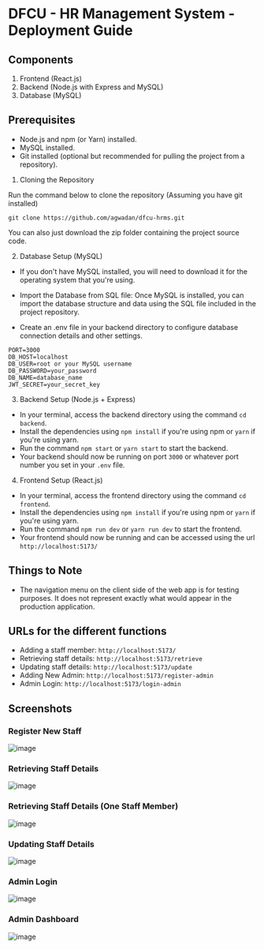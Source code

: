 # DFCU - HR Management System - Deployment Guide

## Components

1. Frontend (React.js)
2. Backend (Node.js with Express and MySQL)
3. Database (MySQL)

## Prerequisites

- Node.js and npm (or Yarn) installed.
- MySQL installed.
- Git installed (optional but recommended for pulling the project from a repository).

1. Cloning the Repository

Run the command below to clone the repository (Assuming you have git installed)

`git clone https://github.com/agwadan/dfcu-hrms.git`

You can also just download the zip folder containing the project source code.

2. Database Setup (MySQL)

- If you don't have MySQL installed, you will need to download it for the operating system that you're using.

- Import the Database from SQL file: Once MySQL is installed, you can import the database structure and data using the SQL file included in the project repository.

- Create an .env file in your backend directory to configure database connection details and other settings.

```
PORT=3000
DB_HOST=localhost
DB_USER=root or your MySQL username
DB_PASSWORD=your_password
DB_NAME=database_name
JWT_SECRET=your_secret_key

```

3. Backend Setup (Node.js + Express)

- In your terminal, access the backend directory using the command `cd backend`.
- Install the dependencies using `npm install` if you're using npm or `yarn` if you're using yarn.
- Run the command `npm start` or `yarn start` to start the backend.
- Your backend should now be running on port `3000` or whatever port number you set in your `.env` file.

4. Frontend Setup (React.js)

- In your terminal, access the frontend directory using the command `cd frontend`.
- Install the dependencies using `npm install` if you're using npm or `yarn` if you're using yarn.
- Run the command `npm run dev` or `yarn run dev` to start the frontend.
- Your frontend should now be running and can be accessed using the url `http://localhost:5173/`

## Things to Note

- The navigation menu on the client side of the web app is for testing purposes. It does not represent exactly what would appear in the production application.

## URLs for the different functions

- Adding a staff member: `http://localhost:5173/`
- Retrieving staff details: `http://localhost:5173/retrieve`
- Updating staff details: `http://localhost:5173/update`
- Adding New Admin: `http://localhost:5173/register-admin`
- Admin Login: `http://localhost:5173/login-admin`

## Screenshots

### Register New Staff
![image](https://github.com/user-attachments/assets/c97d3d8a-330c-4504-8861-5502444d3010)

### Retrieving Staff Details
![image](https://github.com/user-attachments/assets/6f5cb9bd-a9a8-4b77-affd-2e06feea0a05)

### Retrieving Staff Details (One Staff Member)
![image](https://github.com/user-attachments/assets/f8eda3a7-7ff3-432e-860e-deba2ae0f200)

### Updating Staff Details 
![image](https://github.com/user-attachments/assets/2d0f3aec-fb02-4780-b296-47c19e5245b5)

### Admin Login
![image](https://github.com/user-attachments/assets/446f92d9-11e1-4d7e-a1c6-f52d114d992c)

### Admin Dashboard
![image](https://github.com/user-attachments/assets/1488aa4c-1eaa-47b2-aaff-8692abe1019f)







